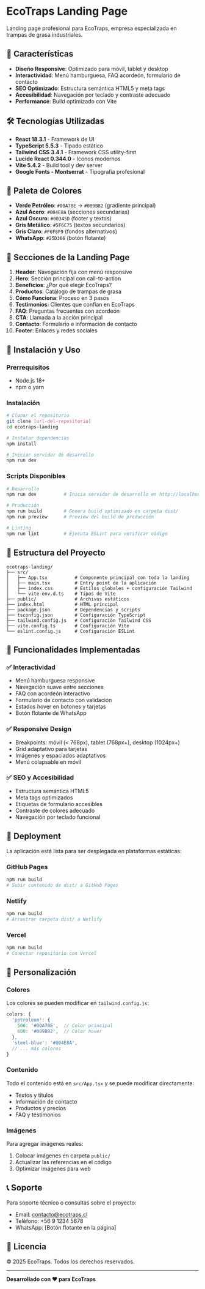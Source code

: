# EcoTraps Landing Page

Landing page profesional para EcoTraps, empresa especializada en trampas de grasa industriales.

## 🚀 Características

- **Diseño Responsive**: Optimizado para móvil, tablet y desktop
- **Interactividad**: Menú hamburguesa, FAQ acordeón, formulario de contacto
- **SEO Optimizado**: Estructura semántica HTML5 y meta tags
- **Accesibilidad**: Navegación por teclado y contraste adecuado
- **Performance**: Build optimizado con Vite

## 🛠️ Tecnologías Utilizadas

- **React 18.3.1** - Framework de UI
- **TypeScript 5.5.3** - Tipado estático
- **Tailwind CSS 3.4.1** - Framework CSS utility-first
- **Lucide React 0.344.0** - Iconos modernos
- **Vite 5.4.2** - Build tool y dev server
- **Google Fonts - Montserrat** - Tipografía profesional

## 🎨 Paleta de Colores

- **Verde Petróleo**: `#00A78E` → `#009B82` (gradiente principal)
- **Azul Acero**: `#004E8A` (secciones secundarias)
- **Azul Oscuro**: `#00345D` (footer y textos)
- **Gris Metálico**: `#5F6C75` (textos secundarios)
- **Gris Claro**: `#F6F8F9` (fondos alternativos)
- **WhatsApp**: `#25D366` (botón flotante)

## 📱 Secciones de la Landing Page

1. **Header**: Navegación fija con menú responsive
2. **Hero**: Sección principal con call-to-action
3. **Beneficios**: ¿Por qué elegir EcoTraps?
4. **Productos**: Catálogo de trampas de grasa
5. **Cómo Funciona**: Proceso en 3 pasos
6. **Testimonios**: Clientes que confían en EcoTraps
7. **FAQ**: Preguntas frecuentes con acordeón
8. **CTA**: Llamada a la acción principal
9. **Contacto**: Formulario e información de contacto
10. **Footer**: Enlaces y redes sociales

## 🚀 Instalación y Uso

### Prerrequisitos
- Node.js 18+ 
- npm o yarn

### Instalación
```bash
# Clonar el repositorio
git clone [url-del-repositorio]
cd ecotraps-landing

# Instalar dependencias
npm install

# Iniciar servidor de desarrollo
npm run dev
```

### Scripts Disponibles

```bash
# Desarrollo
npm run dev          # Inicia servidor de desarrollo en http://localhost:5173

# Producción
npm run build        # Genera build optimizado en carpeta dist/
npm run preview      # Preview del build de producción

# Linting
npm run lint         # Ejecuta ESLint para verificar código
```

## 📁 Estructura del Proyecto

```
ecotraps-landing/
├── src/
│   ├── App.tsx          # Componente principal con toda la landing
│   ├── main.tsx         # Entry point de la aplicación
│   ├── index.css        # Estilos globales + configuración Tailwind
│   └── vite-env.d.ts    # Tipos de Vite
├── public/              # Archivos estáticos
├── index.html           # HTML principal
├── package.json         # Dependencias y scripts
├── tsconfig.json        # Configuración TypeScript
├── tailwind.config.js   # Configuración Tailwind CSS
├── vite.config.ts       # Configuración Vite
└── eslint.config.js     # Configuración ESLint
```

## 🎯 Funcionalidades Implementadas

### ✅ Interactividad
- Menú hamburguesa responsive
- Navegación suave entre secciones
- FAQ con acordeón interactivo
- Formulario de contacto con validación
- Estados hover en botones y tarjetas
- Botón flotante de WhatsApp

### ✅ Responsive Design
- Breakpoints: móvil (< 768px), tablet (768px+), desktop (1024px+)
- Grid adaptativo para tarjetas
- Imágenes y espaciados adaptativos
- Menú colapsable en móvil

### ✅ SEO y Accesibilidad
- Estructura semántica HTML5
- Meta tags optimizados
- Etiquetas de formulario accesibles
- Contraste de colores adecuado
- Navegación por teclado funcional

## 🚀 Deployment

La aplicación está lista para ser desplegada en plataformas estáticas:

### GitHub Pages
```bash
npm run build
# Subir contenido de dist/ a GitHub Pages
```

### Netlify
```bash
npm run build
# Arrastrar carpeta dist/ a Netlify
```

### Vercel
```bash
npm run build
# Conectar repositorio con Vercel
```

## 🔧 Personalización

### Colores
Los colores se pueden modificar en `tailwind.config.js`:

```javascript
colors: {
  'petroleum': {
    500: '#00A78E',  // Color principal
    600: '#009B82',  // Color hover
  },
  'steel-blue': '#004E8A',
  // ... más colores
}
```

### Contenido
Todo el contenido está en `src/App.tsx` y se puede modificar directamente:
- Textos y títulos
- Información de contacto
- Productos y precios
- FAQ y testimonios

### Imágenes
Para agregar imágenes reales:
1. Colocar imágenes en carpeta `public/`
2. Actualizar las referencias en el código
3. Optimizar imágenes para web

## 📞 Soporte

Para soporte técnico o consultas sobre el proyecto:
- Email: contacto@ecotraps.cl
- Teléfono: +56 9 1234 5678
- WhatsApp: [Botón flotante en la página]

## 📄 Licencia

© 2025 EcoTraps. Todos los derechos reservados.

---

**Desarrollado con ❤️ para EcoTraps**


